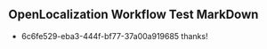 ## OpenLocalization Workflow Test MarkDown
* 6c6fe529-eba3-444f-bf77-37a00a919685 thanks!

<!--HONumber=Aug16_HO2-->


